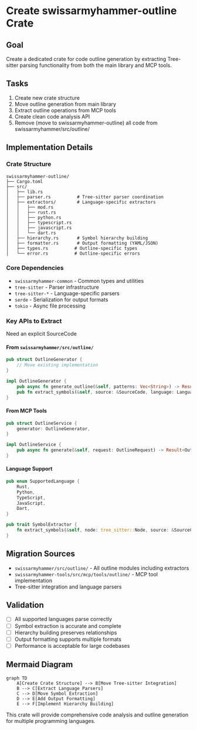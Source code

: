 # Create swissarmyhammer-outline Crate

## Goal

Create a dedicated crate for code outline generation by extracting Tree-sitter parsing functionality from both the main library and MCP tools.

## Tasks

1. Create new crate structure
2. Move outline generation from main library
3. Extract outline operations from MCP tools
4. Create clean code analysis API
5. Remove (move to swissarmyhammer-outline) all code from swissarmyhammer/src/outline/


## Implementation Details

### Crate Structure
```
swissarmyhammer-outline/
├── Cargo.toml
├── src/
│   ├── lib.rs
│   ├── parser.rs          # Tree-sitter parser coordination
│   ├── extractors/        # Language-specific extractors
│   │   ├── mod.rs
│   │   ├── rust.rs
│   │   ├── python.rs
│   │   ├── typescript.rs
│   │   ├── javascript.rs
│   │   └── dart.rs
│   ├── hierarchy.rs       # Symbol hierarchy building
│   ├── formatter.rs       # Output formatting (YAML/JSON)
│   ├── types.rs          # Outline-specific types
│   └── error.rs          # Outline-specific errors
```

### Core Dependencies
- `swissarmyhammer-common` - Common types and utilities
- `tree-sitter` - Parser infrastructure
- `tree-sitter-*` - Language-specific parsers
- `serde` - Serialization for output formats
- `tokio` - Async file processing

### Key APIs to Extract

Need an explicit SourceCode

#### From `swissarmyhammer/src/outline/`
```rust
pub struct OutlineGenerator {
    // Move existing implementation
}

impl OutlineGenerator {
    pub async fn generate_outline(&self, patterns: Vec<String>) -> Result<Outline, OutlineError>;
    pub fn extract_symbols(&self, source: &SourceCode, language: Language) -> Result<Vec<Symbol>, OutlineError>;
}
```

#### From MCP Tools
```rust
pub struct OutlineService {
    generator: OutlineGenerator,
}

impl OutlineService {
    pub async fn generate(&self, request: OutlineRequest) -> Result<OutlineResponse, OutlineError>;
}
```

#### Language Support
```rust
pub enum SupportedLanguage {
    Rust,
    Python,
    TypeScript,
    JavaScript,
    Dart,
}

pub trait SymbolExtractor {
    fn extract_symbols(&self, node: tree_sitter::Node, source: &SourceCode) -> Vec<Symbol>;
}
```

## Migration Sources
- `swissarmyhammer/src/outline/` - All outline modules including extractors
- `swissarmyhammer-tools/src/mcp/tools/outline/` - MCP tool implementation
- Tree-sitter integration and language parsers

## Validation

- [ ] All supported languages parse correctly
- [ ] Symbol extraction is accurate and complete
- [ ] Hierarchy building preserves relationships
- [ ] Output formatting supports multiple formats
- [ ] Performance is acceptable for large codebases

## Mermaid Diagram

```mermaid
graph TD
    A[Create Crate Structure] --> B[Move Tree-sitter Integration]
    B --> C[Extract Language Parsers]
    C --> D[Move Symbol Extraction]
    D --> E[Add Output Formatting]
    E --> F[Implement Hierarchy Building]
```

This crate will provide comprehensive code analysis and outline generation for multiple programming languages.
